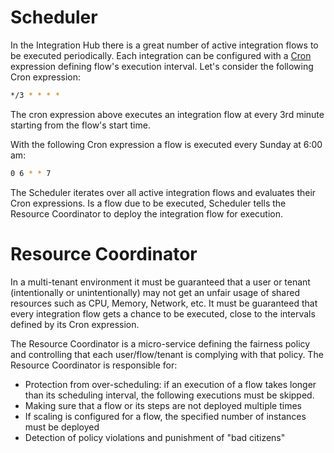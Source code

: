 # Scheduler

In the Integration Hub there is a great number of active integration flows
to be executed periodically. Each integration can be configured with a
[Cron](https://en.wikipedia.org/wiki/Cron) expression defining flow's execution
interval. Let's consider the following Cron expression:

````sh
*/3 * * * *
````

The cron expression above executes an integration flow at every 3rd
minute starting from the flow's start time.

With the following Cron expression a flow is executed every Sunday at 6:00 am:

````sh
0 6 * * 7
````

The Scheduler iterates over all active integration flows and evaluates
their Cron expressions. Is a flow due to be executed, Scheduler tells the
Resource Coordinator to deploy the integration flow for execution.

# Resource Coordinator

In a multi-tenant environment it must be guaranteed that a user or tenant
(intentionally or unintentionally) may not get an unfair usage of shared
resources such as CPU, Memory, Network, etc. It must be guaranteed that
every integration flow gets a chance to be executed, close to the intervals
defined by its Cron expression.

The Resource Coordinator is a micro-service defining the fairness policy
and controlling that each user/flow/tenant is complying with that policy.
The Resource Coordinator is responsible for:

* Protection from over-scheduling: if an execution of a flow takes longer than its scheduling interval, the following executions must be skipped.
* Making sure that a flow or its steps are not deployed multiple times
* If scaling is configured for a flow, the specified number of instances must be deployed
* Detection of policy violations and punishment of "bad citizens"
